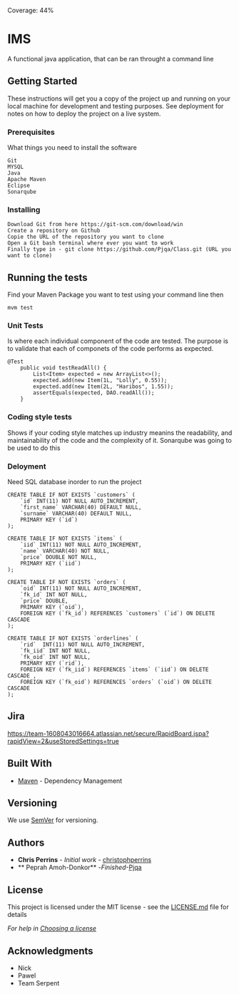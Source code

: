 Coverage: 44%
# IMS

A functional java application, that can be ran throught a command line

## Getting Started

These instructions will get you a copy of the project up and running on your local machine for development and testing purposes. See deployment for notes on how to deploy the project on a live system.

### Prerequisites

What things you need to install the software 

```
Git
MYSQL
Java
Apache Maven
Eclipse
Sonarqube
```

### Installing

```
Download Git from here https://git-scm.com/download/win
Create a repository on Github
Copie the URL of the repository you want to clone
Open a Git bash terminal where ever you want to work
Finally type in - git clone https://github.com/Pjqa/Class.git (URL you want to clone)
```
## Running the tests
Find your Maven Package you want to test using your command line then
```
mvm test
```

### Unit Tests 
Is where each individual component of the code are tested. The purpose is to validate that each of componets of the code performs as expected.


```
@Test
    public void testReadAll() {
        List<Item> expected = new ArrayList<>();
        expected.add(new Item(1L, "Lolly", 0.55));
        expected.add(new Item(2L, "Haribos", 1.55));
        assertEquals(expected, DAO.readAll());
    }
```

### Coding style tests

Shows if your coding style matches up industry meanins the readability, and maintainability of the code 
and the complexity of it. Sonarqube was going to be used to do this 

### Deloyment 
Need SQL database inorder to run the project 
```
CREATE TABLE IF NOT EXISTS `customers` (
    `id` INT(11) NOT NULL AUTO_INCREMENT,
    `first_name` VARCHAR(40) DEFAULT NULL,
    `surname` VARCHAR(40) DEFAULT NULL,
    PRIMARY KEY (`id`)
);

CREATE TABLE IF NOT EXISTS `items` (
	`iid` INT(11) NOT NULL AUTO_INCREMENT,
	`name` VARCHAR(40) NOT NULL,
	`price` DOUBLE NOT NULL,
	PRIMARY KEY (`iid`)
);

CREATE TABLE IF NOT EXISTS `orders` (
    `oid` INT(11) NOT NULL AUTO_INCREMENT,
    `fk_id` INT NOT NULL,
    `price` DOUBLE,
    PRIMARY KEY (`oid`),
    FOREIGN KEY (`fk_id`) REFERENCES `customers` (`id`) ON DELETE CASCADE
);    
    
CREATE TABLE IF NOT EXISTS `orderlines` (
    `rid`  INT(11) NOT NULL AUTO_INCREMENT,
    `fk_iid` INT NOT NULL,
    `fk_oid` INT NOT NULL,
    PRIMARY KEY (`rid`),
    FOREIGN KEY (`fk_iid`) REFERENCES `items` (`iid`) ON DELETE CASCADE , 
    FOREIGN KEY (`fk_oid`) REFERENCES `orders` (`oid`) ON DELETE CASCADE
);
```
## Jira
https://team-1608043016664.atlassian.net/secure/RapidBoard.jspa?rapidView=2&useStoredSettings=true

## Built With

* [Maven](https://maven.apache.org/) - Dependency Management

## Versioning

We use [SemVer](http://semver.org/) for versioning.

## Authors

* **Chris Perrins** - *Initial work* - [christophperrins](https://github.com/christophperrins)
* ** Peprah Amoh-Donkor** -*Finished*-[Pjqa](https://github.com/Pjqa)

## License

This project is licensed under the MIT license - see the [LICENSE.md](LICENSE.md) file for details 

*For help in [Choosing a license](https://choosealicense.com/)*

## Acknowledgments

* Nick
* Pawel
* Team Serpent
